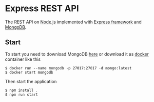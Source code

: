 # Express REST API
The REST API on [Node.js](https://nodejs.org) implemented with [Express framework](http://expressjs.com) and [MongoDB](https://www.mongodb.com).
## Start
To start you need to download MongoDB [here](https://www.mongodb.com/try/download/community)
or download it as [docker](https://www.docker.com/) container like this
```console
$ docker run --name mongodb -p 27017:27017 -d mongo:latest
$ docker start mongodb
```
Then start the application
```console
$ npm install .
$ npm run start
```
